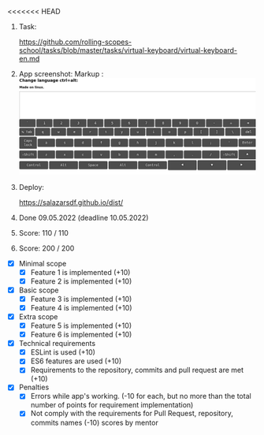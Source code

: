 <<<<<<< HEAD
1. Task:

   https://github.com/rolling-scopes-school/tasks/blob/master/tasks/virtual-keyboard/virtual-keyboard-en.md

2. App screenshot: Markup : ![screenshot](src/assets/Keyboard-screen.png)

3. Deploy:

   https://salazarsdf.github.io/dist/

4. Done 09.05.2022 (deadline 10.05.2022)

5. Score: 110 / 110

6. Score: 200 / 200

- [x] Minimal scope
  - [x] Feature 1 is implemented (+10)
  - [x] Feature 2 is implemented (+10)
- [x] Basic scope
  - [x] Feature 3 is implemented (+10)
  - [x] Feature 4 is implemented (+10)
- [x] Extra scope
  - [x] Feature 5 is implemented (+10)
  - [x] Feature 6 is implemented (+10)
- [x] Technical requirements
  - [x] ESLint is used (+10)
  - [x] ES6 features are used (+10)
  - [x] Requirements to the repository, commits and pull request are met (+10)
- [x] Penalties
  - [x] Errors while app's working. (-10 for each, but no more than the total number of points for requirement implementation)
  - [x] Not comply with the requirements for Pull Request, repository, commits names (-10) scores by mentor
